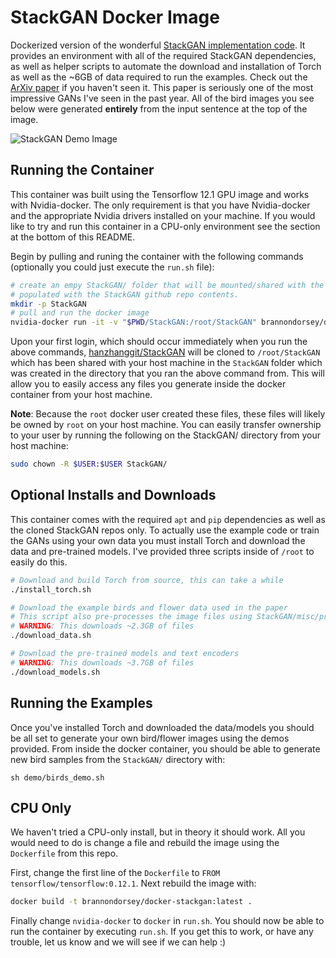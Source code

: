 # StackGAN Docker Image
Dockerized version of the wonderful [StackGAN implementation code](https://github.com/hanzhanggit/StackGAN). It provides an environment with all of the required StackGAN dependencies, as well as helper scripts to automate the download and installation of Torch as well as the ~6GB of data required to run the examples. Check out the [ArXiv paper](https://arxiv.org/abs/1612.03242) if you haven't seen it. This paper is seriously one of the most impressive GANs I've seen in the past year. All of the bird images you see below were generated __entirely__ from the input sentence at the top of the image.

![StackGAN Demo Image](http://www.brannondorsey.com/hidden/github_images/stackgan_bird.jpg)

## Running the Container

This container was built using the Tensorflow 12.1 GPU image and works with Nvidia-docker. The only requirement is that you have Nvidia-docker and the appropriate Nvidia drivers installed on your machine. If you would like to try and run this container in a CPU-only environment see the section at the bottom of this README. 

Begin by pulling and runing the container with the following commands (optionally you could just execute the `run.sh` file):

```bash
# create an empy StackGAN/ folder that will be mounted/shared with the container and 
# populated with the StackGAN github repo contents.
mkdir -p StackGAN 
# pull and run the docker image
nvidia-docker run -it -v "$PWD/StackGAN:/root/StackGAN" brannondorsey/docker-stackgan bash 
```

Upon your first login, which should occur immediately when you run the above commands, [hanzhanggit/StackGAN](https://github.com/hanzhanggit/StackGAN) will be cloned to `/root/StackGAN` which has been shared with your host machine in the `StackGAN` folder which was created in the directory that you ran the above command from. This will allow you to easily access any files you generate inside the docker container from your host machine.

__Note__: Because the `root` docker user created these files, these files will likely be owned by `root` on your host machine. You can easily transfer ownership to your user by running the following on the StackGAN/ directory from your host machine:

```bash
sudo chown -R $USER:$USER StackGAN/
```

## Optional Installs and Downloads

This container comes with the required `apt` and `pip` dependencies as well as the cloned StackGAN repos only. To actually use the example code or train the GANs using your own data you must install Torch and download the data and pre-trained models. I've provided three scripts inside of `/root` to easily do this.

```bash
# Download and build Torch from source, this can take a while
./install_torch.sh

# Download the example birds and flower data used in the paper
# This script also pre-processes the image files using StackGAN/misc/preprocess_*.py
# WARNING: This downloads ~2.3GB of files
./download_data.sh

# Download the pre-trained models and text encoders
# WARNING: This downloads ~3.7GB of files
./download_models.sh
```

## Running the Examples

Once you've installed Torch and downloaded the data/models you should be all set to generate your own bird/flower images using the demos provided. From inside the docker container, you should be able to generate new bird samples from the `StackGAN/` directory with:

```
sh demo/birds_demo.sh
```

## CPU Only

We haven't tried a CPU-only install, but in theory it should work. All you would need to do is change a file and rebuild the image using the `Dockerfile` from this repo.

First, change the first line of the `Dockerfile` to `FROM tensorflow/tensorflow:0.12.1`.
Next rebuild the image with:
```bash
docker build -t brannondorsey/docker-stackgan:latest .
```
Finally change `nvidia-docker` to `docker` in `run.sh`. You should now be able to run the container by executing `run.sh`. If you get this to work, or have any trouble, let us know and we will see if we can help :)
